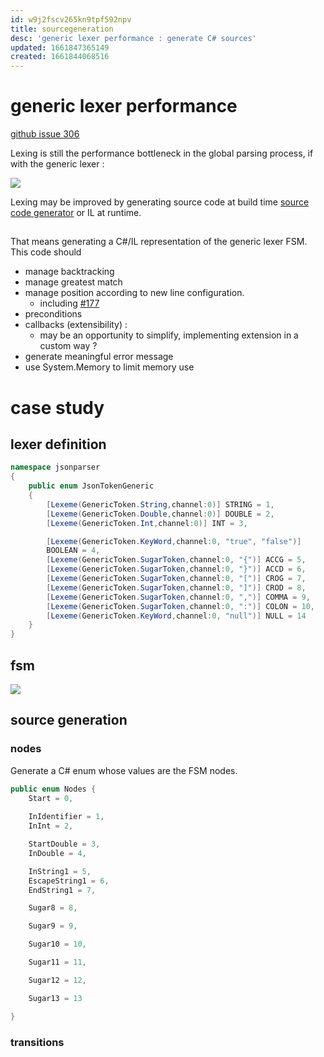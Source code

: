 ```yaml
---
id: w9j2fscv265kn9tpf592npv
title: sourcegeneration
desc: 'generic lexer performance : generate C# sources'
updated: 1661847365149
created: 1661844068516
---
```


# generic lexer performance

[github issue 306](https://github.com/b3b00/csly/issues/306)

Lexing is still the performance bottleneck in the global parsing process, if with the generic lexer :

![](/assets/images/2022-08-30-09-21-36.png)

Lexing may be improved by generating source code at build time [source code generator](https://docs.microsoft.com/fr-fr/dotnet/csharp/roslyn-sdk/source-generators-overview) or IL at runtime.

## 

That means generating a C#/IL representation of the generic lexer FSM.
This code should
   - manage backtracking
   - manage greatest match
   - manage position according to new line configuration.
        -  including [#177](https://github.com/b3b00/csly/issues/177)
   - preconditions
   - callbacks (extensibility) : 
       - may be an opportunity to simplify, implementing extension in a custom way ?
   - generate meaningful error message
   - use System.Memory to limit memory use

# case study

## lexer definition

```csharp
namespace jsonparser
{
    public enum JsonTokenGeneric
    {
        [Lexeme(GenericToken.String,channel:0)] STRING = 1,
        [Lexeme(GenericToken.Double,channel:0)] DOUBLE = 2,
        [Lexeme(GenericToken.Int,channel:0)] INT = 3,

        [Lexeme(GenericToken.KeyWord,channel:0, "true", "false")]
        BOOLEAN = 4,
        [Lexeme(GenericToken.SugarToken,channel:0, "{")] ACCG = 5,
        [Lexeme(GenericToken.SugarToken,channel:0, "}")] ACCD = 6,
        [Lexeme(GenericToken.SugarToken,channel:0, "[")] CROG = 7,
        [Lexeme(GenericToken.SugarToken,channel:0, "]")] CROD = 8,
        [Lexeme(GenericToken.SugarToken,channel:0, ",")] COMMA = 9,
        [Lexeme(GenericToken.SugarToken,channel:0, ":")] COLON = 10,
        [Lexeme(GenericToken.KeyWord,channel:0, "null")] NULL = 14
    }
}
```

## fsm

![](/assets/images/graphviz.svg)

## source generation

### nodes

Generate a C# enum whose values are the FSM nodes.

```csharp
public enum Nodes {
    Start = 0,
    
    InIdentifier = 1,
    InInt = 2,

    StartDouble = 3,
    InDouble = 4,

    InString1 = 5,
    EscapeString1 = 6,
    EndString1 = 7,

    Sugar8 = 8,

    Sugar9 = 9,

    Sugar10 = 10,

    Sugar11 = 11,

    Sugar12 = 12,

    Sugar13 = 13

}
```


### transitions






